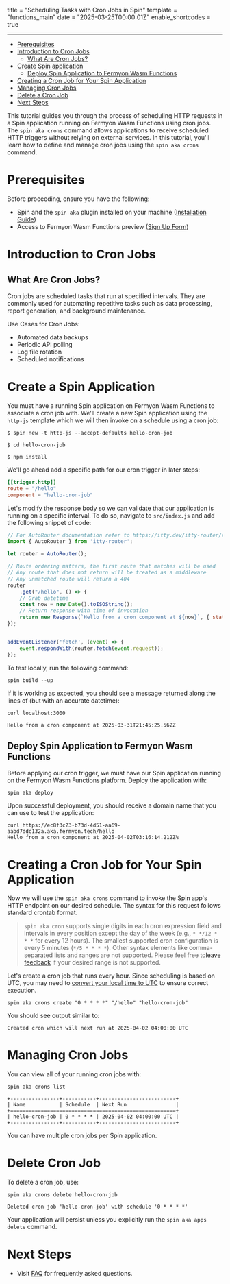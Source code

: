 title = "Scheduling Tasks with Cron Jobs in Spin"
template = "functions_main"
date = "2025-03-25T00:00:01Z"
enable_shortcodes = true

---
- [Prerequisites](#prerequisites)
- [Introduction to Cron Jobs](#introduction-to-cron-jobs)
  - [What Are Cron Jobs?](#what-are-cron-jobs)
- [Create Spin application](#create-spin-application)
  - [Deploy Spin Application to Fermyon Wasm Functions](#deploy-spin-application-to-fermyon-wasm-functions)
- [Creating a Cron Job for Your Spin Application](#creating-a-cron-job-for-your-spin-application)
- [Managing Cron Jobs](#managing-cron-jobs)
- [Delete a Cron Job](#delete-cron-job)
- [Next Steps](#next-steps)
  
This tutorial guides you through the process of scheduling HTTP requests in a Spin application running on Fermyon Wasm Functions using cron jobs. The `spin aka crons` command allows applications to receive scheduled HTTP triggers without relying on external services. In this tutorial, you'll learn how to define and manage cron jobs using the `spin aka crons` command.

# Prerequisites
Before proceeding, ensure you have the following:

- Spin and the `spin aka` plugin installed on your machine ([Installation Guide](./quickstart.md))
- Access to Fermyon Wasm Functions preview ([Sign Up Form](https://fibsu0jcu2g.typeform.com/fwf-preview))

# Introduction to Cron Jobs

## What Are Cron Jobs?

Cron jobs are scheduled tasks that run at specified intervals. They are commonly used for automating repetitive tasks such as data processing, report generation, and background maintenance.

Use Cases for Cron Jobs:
* Automated data backups
* Periodic API polling
* Log file rotation
* Scheduled notifications

# Create a Spin Application 

You must have a running Spin application on Fermyon Wasm Functions to associate a cron job with. We'll create a new Spin application using the `http-js` template which we will then invoke on a schedule using a cron job:

<!-- @selectiveCpy -->

```console
$ spin new -t http-js --accept-defaults hello-cron-job

$ cd hello-cron-job

$ npm install
```

We'll go ahead add a specific path for our cron trigger in later steps:

```toml
[[trigger.http]]
route = "/hello"
component = "hello-cron-job"
```

Let's modify the response body so we can validate that our application is running on a specific interval. To do so, navigate to `src/index.js` and add the following snippet of code:

<!-- @selectiveCpy -->

```JavaScript
// For AutoRouter documentation refer to https://itty.dev/itty-router/routers/autorouter
import { AutoRouter } from 'itty-router';

let router = AutoRouter();

// Route ordering matters, the first route that matches will be used
// Any route that does not return will be treated as a middleware
// Any unmatched route will return a 404
router
    .get("/hello", () => {
    // Grab datetime
    const now = new Date().toISOString();
    // Return response with time of invocation
    return new Response(`Hello from a cron component at ${now}`, { status: 200 });
});


addEventListener('fetch', (event) => {
    event.respondWith(router.fetch(event.request));
});
```

To test locally, run the following command:

<!-- @selectiveCpy -->

```console
spin build --up
```

If it is working as expected, you should see a message returned along the lines of (but with an accurate datetime):

<!-- @selectiveCpy -->

```console
curl localhost:3000
```

<!-- @nocpy -->

```console
Hello from a cron component at 2025-03-31T21:45:25.562Z
```

## Deploy Spin Application to Fermyon Wasm Functions

Before applying our cron trigger, we must have our Spin application running on the Fermyon Wasm Functions platform. Deploy the application with:

<!-- @selectiveCpy -->

```console
spin aka deploy
```

Upon successful deployment, you should receive a domain name that you can use to test the application:

<!-- @nocpy -->

```console
curl https://ec8f3c23-b73d-4d51-aa69-aabd7ddc132a.aka.fermyon.tech/hello
Hello from a cron component at 2025-04-02T03:16:14.212Z% 
```

# Creating a Cron Job for Your Spin Application

Now we will use the `spin aka crons` command to invoke the Spin app's HTTP endpoint on our desired schedule. The syntax for this request follows standard crontab format.

> `spin aka cron` supports single digits in each cron expression field and intervals in every position except the day of the week (e.g., `* */12 * * *` for every 12 hours). The smallest supported cron configuration is every 5 minutes (`*/5 * * * *`). Other syntax elements like comma-separated lists and ranges are not supported. Please feel free to[leave feedback](https://fibsu0jcu2g.typeform.com/to/G2u4tPcP) if your desired range is not supported. 

Let's create a cron job that runs every hour. Since scheduling is based on UTC, you may need to [convert your local time to UTC](https://www.worldtimebuddy.com/?pl=1&lid=100&h=100&hf=1) to ensure correct execution.

<!-- @selectiveCpy -->

```console
spin aka crons create "0 * * * *" "/hello" "hello-cron-job"
```

You should see output similar to:

<!-- @nocpy -->

```console
Created cron which will next run at 2025-04-02 04:00:00 UTC
```

# Managing Cron Jobs

You can view all of your running cron jobs with:

<!-- @selectiveCpy -->

```console
spin aka crons list
```

<!-- @nocpy -->

```console
+----------------+-----------+-------------------------+
| Name           | Schedule  | Next Run                |
+======================================================+
| hello-cron-job | 0 * * * * | 2025-04-02 04:00:00 UTC |
+----------------+-----------+-------------------------+
```

You can have multiple cron jobs per Spin application.

# Delete Cron Job

To delete a cron job, use:

<!-- @selectiveCpy -->

```console
spin aka crons delete hello-cron-job
```

<!-- @nocpy -->

```console
Deleted cron job 'hello-cron-job' with schedule '0 * * * *'
```

Your application will persist unless you explicitly run the `spin aka apps delete` command. 

# Next Steps

* Visit [FAQ](faq.md) for frequently asked questions.